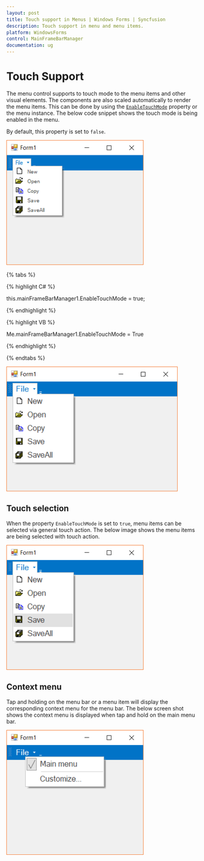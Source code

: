 ```yaml
---
layout: post
title: Touch support in Menus | Windows Forms | Syncfusion
description: Touch support in menu and menu items.
platform: WindowsForms
control: MainFrameBarManager 
documentation: ug
---
```


# Touch Support

The menu control supports to touch mode to the menu items and other visual elements. The components are also scaled automatically to render the menu items. This can be done by using the [`EnableTouchMode`](https://help.syncfusion.com/cr/windowsforms/Syncfusion.Windows.Forms.Tools.XPMenus.BarManager.html#Syncfusion_Windows_Forms_Tools_XPMenus_BarManager_EnableTouchMode) property or the menu instance. The below code snippet shows the touch mode is being enabled in the menu.

By default, this property is set to `false`.

![Menu disabled with touch mode](Touch-Support-images/menu_Touch_Disabled.png "Menu before enabling touch mode")

{% tabs %}

{% highlight C# %}

this.mainFrameBarManager1.EnableTouchMode = true;

{% endhighlight %}

{% highlight VB %}

Me.mainFrameBarManager1.EnableTouchMode = True

{% endhighlight %}

{% endtabs %}

![Menu enabled with touch mode](Touch-Support-images/menu_Touch_Enabled.png "Menu after enabling touch mode")

## Touch selection

When the property `EnableTouchMode` is set to `true`, menu items can be selected via general touch action. The below image shows the menu items are being selected with touch action.

![Menu items selected with touch action](Touch-Support-images/menu_Touch_Selection.png)

## Context menu

Tap and holding on the menu bar or a menu item will display the corresponding context menu for the menu bar. The below screen shot shows the context menu is displayed when tap and hold on the main menu bar.

![Context menu in menu bar](Touch-Support-images/menu_with_ContextMenu.png)
